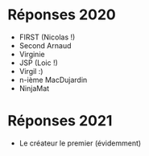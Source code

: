 
# Réponses 2020
- FIRST (Nicolas !)
- Second Arnaud
- Virginie
- JSP (Loic !)
- Virgil :)
- n-ième MacDujardin
- NinjaMat

# Réponses 2021
- Le créateur le premier (évidemment)
